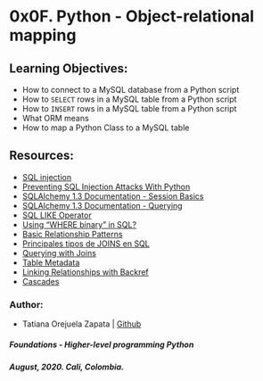# 0x0F. Python - Object-relational mapping

## Learning Objectives:
* How to connect to a MySQL database from a Python script
* How to `SELECT` rows in a MySQL table from a Python script
* How to `INSERT` rows in a MySQL table from a Python script
* What ORM means
* How to map a Python Class to a MySQL table

## Resources:
* [SQL injection](https://en.wikipedia.org/wiki/SQL_injection)
* [Preventing SQL Injection Attacks With Python](https://realpython.com/prevent-python-sql-injection/#exploiting-query-parameters-with-python-sql-injection)
* [SQLAlchemy 1.3 Documentation - Session Basics](https://docs.sqlalchemy.org/en/13/orm/session_basics.html)
* [SQLAlchemy 1.3 Documentation - Querying](https://docs.sqlalchemy.org/en/13/orm/tutorial.html)
* [SQL LIKE Operator](https://www.w3schools.com/sql/sql_like.asp)
* [Using “WHERE binary” in SQL?](https://www.tutorialspoint.com/using-where-binary-in-sql)
* [Basic Relationship Patterns](https://docs.sqlalchemy.org/en/13/orm/basic_relationships.html)
* [Principales tipos de JOINS en SQL](https://diego.com.es/principales-tipos-de-joins-en-sql)
* [Querying with Joins](https://docs.sqlalchemy.org/en/13/orm/tutorial.html)
* [Table Metadata](https://docs.sqlalchemy.org/en/13/glossary.html#term-table-metadata)
* [Linking Relationships with Backref](https://docs.sqlalchemy.org/en/13/orm/backref.html)
* [Cascades](https://docs.sqlalchemy.org/en/13/orm/cascades.html#cascade-delete-orphan)

### Author:
* Tatiana Orejuela Zapata | [Github](https://github.com/tatsOre)

##### Foundations - Higher-level programming  Python
##### August, 2020. Cali, Colombia.